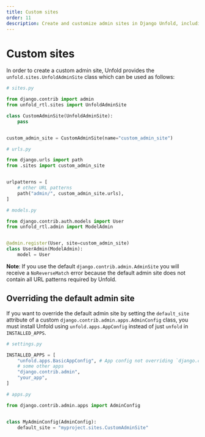 ```yaml
---
title: Custom sites
order: 11
description: Create and customize admin sites in Django Unfold, including overriding the default admin site and registering models with custom admin sites.
---
```


# Custom sites

In order to create a custom admin site, Unfold provides the `unfold.sites.UnfoldAdminSite` class which can be used as follows:

```python
# sites.py

from django.contrib import admin
from unfold_rtl.sites import UnfoldAdminSite

class CustomAdminSite(UnfoldAdminSite):
    pass


custom_admin_site = CustomAdminSite(name="custom_admin_site")
```

```python
# urls.py

from django.urls import path
from .sites import custom_admin_site


urlpatterns = [
    # other URL patterns
    path("admin/", custom_admin_site.urls),
]
```

```python
# models.py

from django.contrib.auth.models import User
from unfold_rtl.admin import ModelAdmin


@admin.register(User, site=custom_admin_site)
class UserAdmin(ModelAdmin):
    model = User
```

**Note**: If you use the default `django.contrib.admin.AdminSite` you will receive a `NoReverseMatch` error because the default admin site does not contain all URL patterns required by Unfold.

## Overriding the default admin site

If you want to override the default admin site by setting the `default_site` attribute of a custom `django.contrib.admin.apps.AdminConfig` class, you must install Unfold using `unfold.apps.AppConfig` instead of just `unfold` in `INSTALLED_APPS`.

```python
# settings.py

INSTALLED_APPS = [
    "unfold.apps.BasicAppConfig", # App config not overriding `django.contrib.admin.site`
    # some other apps
    "django.contrib.admin",
    "your_app",
]
```

```python
# apps.py

from django.contrib.admin.apps import AdminConfig


class MyAdminConfig(AdminConfig):
    default_site = "myproject.sites.CustomAdminSite"
```
